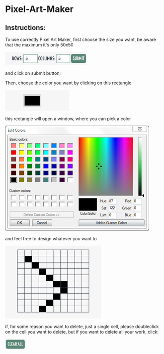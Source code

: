 # Pixel-Art-Maker

## Instructions: 

To use correctly Pixel Art Maker, first choose the size you want, be aware that the maximum it's only  50x50

![Screenshot](assets/screenshot_one.png)

and click on submit button;

Then, choose the color you want by clicking on this rectangle: 

![Screenshot](assets/screenshot_two.png)

this rectangle will open a window, where you can pick a color

![Screenshot](assets/screenshot_five.png)

and feel free to design whatever you want to 

![Screenshot](assets/screenshot_three.png)

if, for some reason you want to delete, just a single cell, please doubleclick on the cell you want to delete, but if you want to delete all your work, click: 

![Screenshot](assets/screenshot_four.png)
